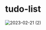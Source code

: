 # tudo-list

<img>![2023-02-21 (2)](https://user-images.githubusercontent.com/124209426/220390890-d2319921-22f3-4085-bd1b-b0d94c58caee.png)</img>

